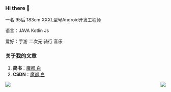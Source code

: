 ### Hi there 👋

  一名 95后 183cm XXXL型号Android开发工程师
  
  语言：JAVA Kotlin Js
  
  
  爱好：手游 二次元 骑行 音乐

### 关于我的文章

1. **简书**：[魔都 白](https://www.jianshu.com/u/9bcda6e88ac9)
2. **CSDN**：[魔都 白](https://blog.csdn.net/qq_27948659)

<img align="left" src="https://github-readme-stats.vercel.app/api/top-langs/?username=yangmingchuan" />

<img align="right" src="https://github-readme-stats.vercel.app/api?username=yangmingchuan&show_icons=true&icon_color=CE1D2D&text_color=718096&bg_color=ffffff&hide_title=true" />



